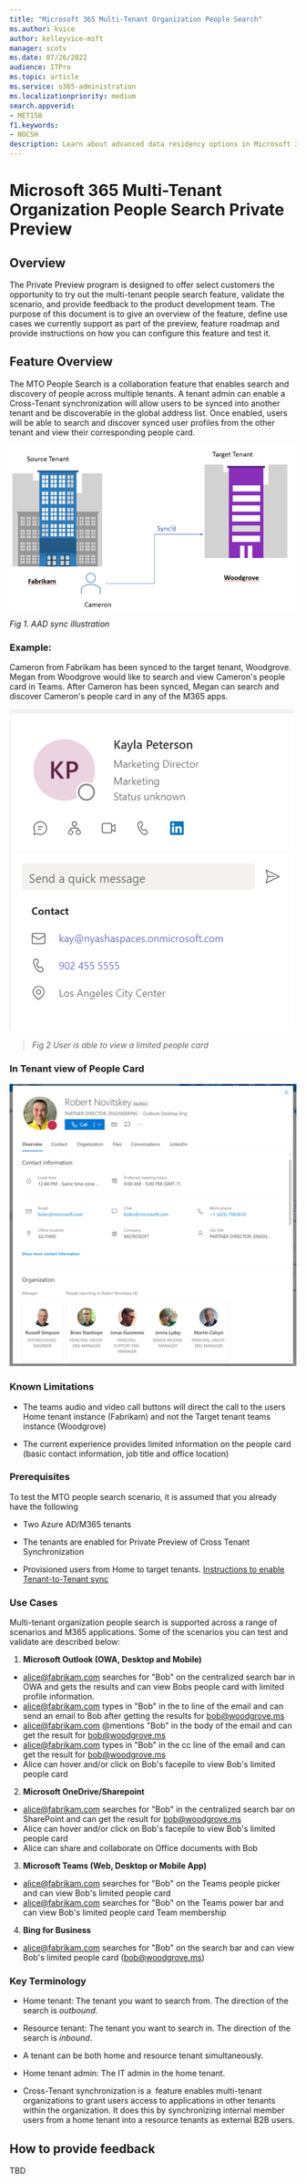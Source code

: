 ```yaml
---
title: "Microsoft 365 Multi-Tenant Organization People Search"
ms.author: kvice
author: kelleyvice-msft
manager: scotv
ms.date: 07/26/2022
audience: ITPro
ms.topic: article
ms.service: o365-administration
ms.localizationpriority: medium
search.appverid:
- MET150
f1.keywords:
- NOCSH
description: Learn about advanced data residency options in Microsoft 365.
---
```


# Microsoft 365 Multi-Tenant Organization People Search Private Preview

## Overview

The Private Preview program is designed to offer select customers the
opportunity to try out the multi-tenant people search feature, validate
the scenario, and provide feedback to the product development team. The
purpose of this document is to give an overview of the feature, define
use cases we currently support as part of the preview, feature roadmap
and provide instructions on how you can configure this feature and test
it.

## Feature Overview

The MTO People Search is a collaboration feature that enables search and
discovery of people across multiple tenants. A tenant admin can enable a
Cross-Tenant synchronization will allow users to be synced into another
tenant and be discoverable in the global address list. Once enabled,
users will be able to search and discover synced user profiles from the
other tenant and view their corresponding people card.

![AAD sync](../media/mt-people-search/aad-sync.png)

*Fig 1. AAD sync illustration*

### Example:

Cameron from Fabrikam has been synced to the target tenant, Woodgrove.
Megan from Woodgrove would like to search and view Cameron's people card
in Teams. After Cameron has been synced, Megan can search and discover
Cameron's people card in any of the M365 apps.

![Limited people card](../media/mt-people-search/limited-people-card.png)

> *Fig 2 User is able to view a limited people card*

### In Tenant view of People Card

![Tenant view people card](../media/mt-people-search/tenant-view-people-card.png)

### Known Limitations

- The teams audio and video call buttons will direct the call to the
users Home tenant instance (Fabrikam) and not the Target tenant
teams instance (Woodgrove)

- The current experience provides limited information on the people
card (basic contact information, job title and office location)

### Prerequisites

To test the MTO people search scenario, it is assumed that you already
have the following

- Two Azure AD/M365 tenants

- The tenants are enabled for Private Preview of Cross Tenant
Synchronization

- Provisioned users from Home to target tenants. [Instructions to
enable Tenant-to-Tenant
sync](https://github.com/ArvindHarinder1/CrossTenantSynchronization/blob/main/CrossTenantSynchronization.md)

### Use Cases

Multi-tenant organization people search is supported across a range of
scenarios and M365 applications. Some of the scenarios you can test and
validate are described below:

1. **Microsoft Outlook (OWA, Desktop and Mobile)**

- <alice@fabrikam.com> searches for "Bob" on the centralized search bar in OWA and gets the results and can view Bobs people card with limited profile information.
- <alice@fabrikam.com> types in "Bob" in the to line of the email and can send an email to Bob after getting the results for <bob@woodgrove.ms>
- <alice@fabrikam.com> \@mentions "Bob" in the body of the email and can get the result for <bob@woodgrove.ms>
- <alice@fabrikam.com> types in "Bob" in the cc line of the email and can get the result for <bob@woodgrove.ms>
- Alice can hover and/or click on Bob's facepile to view Bob's limited people card

2. **Microsoft OneDrive/Sharepoint**

- <alice@fabrikam.com> searches for "Bob" in the centralized search bar on SharePoint and can get the result for <bob@woodgrove.ms>
- Alice can hover and/or click on Bob's facepile to view Bob's limited people card
- Alice can share and collaborate on Office documents with Bob

3. **Microsoft Teams (Web, Desktop or Mobile App)**

- <alice@fabrikam.com> searches for "Bob" on the Teams people picker and can view Bob's limited people card
- <alice@fabrikam.com> searches for "Bob" on the Teams power bar and can view Bob's limited people card Team membership

4. **Bing for Business**

- <alice@fabrikam.com> searches for "Bob" on the search bar and can view Bob's limited people card (<bob@woodgrove.ms>)

### Key Terminology

- Home tenant: The tenant you want to search from. The direction of
the search is *outbound*.

- Resource tenant: The tenant you want to search in. The direction of
the search is *inbound*.

- A tenant can be both home and resource tenant simultaneously.

- Home tenant admin: The IT admin in the home tenant.

- Cross-Tenant synchronization is a  feature enables multi-tenant
organizations to grant users access to applications in other tenants
within the organization. It does this by synchronizing internal
member users from a home tenant into a resource tenants as external
B2B users.

## How to provide feedback

TBD
